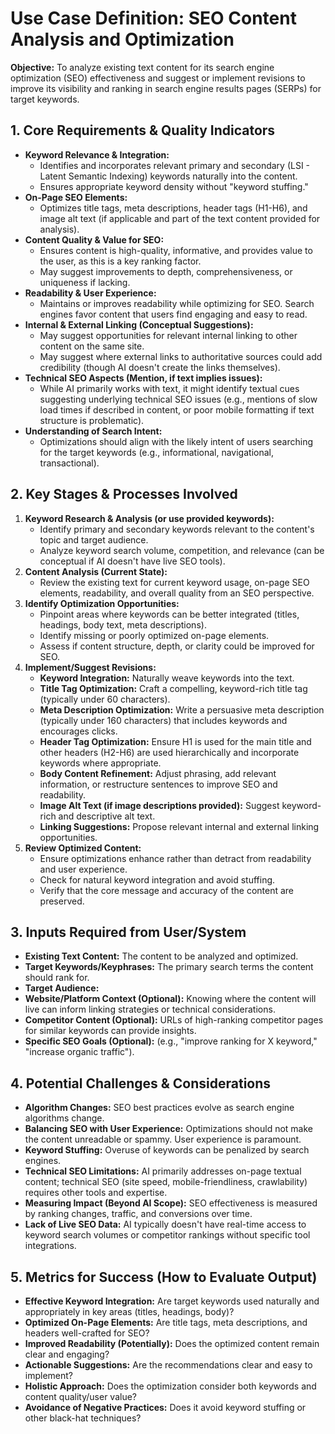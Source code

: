 # Use Case Definition: SEO Content Analysis and Optimization

**Objective:** To analyze existing text content for its search engine optimization (SEO) effectiveness and suggest or implement revisions to improve its visibility and ranking in search engine results pages (SERPs) for target keywords.

## 1. Core Requirements & Quality Indicators

*   **Keyword Relevance & Integration:**
    *   Identifies and incorporates relevant primary and secondary (LSI - Latent Semantic Indexing) keywords naturally into the content.
    *   Ensures appropriate keyword density without "keyword stuffing."
*   **On-Page SEO Elements:**
    *   Optimizes title tags, meta descriptions, header tags (H1-H6), and image alt text (if applicable and part of the text content provided for analysis).
*   **Content Quality & Value for SEO:**
    *   Ensures content is high-quality, informative, and provides value to the user, as this is a key ranking factor.
    *   May suggest improvements to depth, comprehensiveness, or uniqueness if lacking.
*   **Readability & User Experience:**
    *   Maintains or improves readability while optimizing for SEO. Search engines favor content that users find engaging and easy to read.
*   **Internal & External Linking (Conceptual Suggestions):**
    *   May suggest opportunities for relevant internal linking to other content on the same site.
    *   May suggest where external links to authoritative sources could add credibility (though AI doesn't create the links themselves).
*   **Technical SEO Aspects (Mention, if text implies issues):**
    *   While AI primarily works with text, it might identify textual cues suggesting underlying technical SEO issues (e.g., mentions of slow load times if described in content, or poor mobile formatting if text structure is problematic).
*   **Understanding of Search Intent:**
    *   Optimizations should align with the likely intent of users searching for the target keywords (e.g., informational, navigational, transactional).

## 2. Key Stages & Processes Involved

1.  **Keyword Research & Analysis (or use provided keywords):**
    *   Identify primary and secondary keywords relevant to the content's topic and target audience.
    *   Analyze keyword search volume, competition, and relevance (can be conceptual if AI doesn't have live SEO tools).
2.  **Content Analysis (Current State):**
    *   Review the existing text for current keyword usage, on-page SEO elements, readability, and overall quality from an SEO perspective.
3.  **Identify Optimization Opportunities:**
    *   Pinpoint areas where keywords can be better integrated (titles, headings, body text, meta descriptions).
    *   Identify missing or poorly optimized on-page elements.
    *   Assess if content structure, depth, or clarity could be improved for SEO.
4.  **Implement/Suggest Revisions:**
    *   **Keyword Integration:** Naturally weave keywords into the text.
    *   **Title Tag Optimization:** Craft a compelling, keyword-rich title tag (typically under 60 characters).
    *   **Meta Description Optimization:** Write a persuasive meta description (typically under 160 characters) that includes keywords and encourages clicks.
    *   **Header Tag Optimization:** Ensure H1 is used for the main title and other headers (H2-H6) are used hierarchically and incorporate keywords where appropriate.
    *   **Body Content Refinement:** Adjust phrasing, add relevant information, or restructure sentences to improve SEO and readability.
    *   **Image Alt Text (if image descriptions provided):** Suggest keyword-rich and descriptive alt text.
    *   **Linking Suggestions:** Propose relevant internal and external linking opportunities.
5.  **Review Optimized Content:**
    *   Ensure optimizations enhance rather than detract from readability and user experience.
    *   Check for natural keyword integration and avoid stuffing.
    *   Verify that the core message and accuracy of the content are preserved.

## 3. Inputs Required from User/System

*   **Existing Text Content:** The content to be analyzed and optimized.
*   **Target Keywords/Keyphrases:** The primary search terms the content should rank for.
*   **Target Audience:**
*   **Website/Platform Context (Optional):** Knowing where the content will live can inform linking strategies or technical considerations.
*   **Competitor Content (Optional):** URLs of high-ranking competitor pages for similar keywords can provide insights.
*   **Specific SEO Goals (Optional):** (e.g., "improve ranking for X keyword," "increase organic traffic").

## 4. Potential Challenges & Considerations

*   **Algorithm Changes:** SEO best practices evolve as search engine algorithms change.
*   **Balancing SEO with User Experience:** Optimizations should not make the content unreadable or spammy. User experience is paramount.
*   **Keyword Stuffing:** Overuse of keywords can be penalized by search engines.
*   **Technical SEO Limitations:** AI primarily addresses on-page textual content; technical SEO (site speed, mobile-friendliness, crawlability) requires other tools and expertise.
*   **Measuring Impact (Beyond AI Scope):** SEO effectiveness is measured by ranking changes, traffic, and conversions over time.
*   **Lack of Live SEO Data:** AI typically doesn't have real-time access to keyword search volumes or competitor rankings without specific tool integrations.

## 5. Metrics for Success (How to Evaluate Output)

*   **Effective Keyword Integration:** Are target keywords used naturally and appropriately in key areas (titles, headings, body)?
*   **Optimized On-Page Elements:** Are title tags, meta descriptions, and headers well-crafted for SEO?
*   **Improved Readability (Potentially):** Does the optimized content remain clear and engaging?
*   **Actionable Suggestions:** Are the recommendations clear and easy to implement?
*   **Holistic Approach:** Does the optimization consider both keywords and content quality/user value?
*   **Avoidance of Negative Practices:** Does it avoid keyword stuffing or other black-hat techniques?
